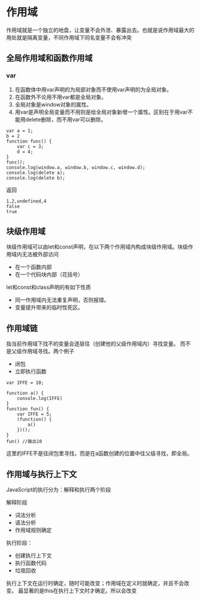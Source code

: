 # 作用域

作用域就是一个独立的地盘，让变量不会外泄、暴露出去。也就是说作用域最大的用处就是隔离变量，不同作用域下同名变量不会有冲突

## 全局作用域和函数作用域

### var

1. 在函数体中用var声明的为局部对象而不使用var声明的为全局对象。
2. 在函数外不论用不用var都是全局对象。
3. 全局对象是window对象的属性。
4. 用var是声明全局变量而不用则是给全局对象新增一个属性。区别在于用var不能用delete删除，而不用var可以删除。

```
var a = 1;
b = 2
function func() {
    var c = 3;
    d = 4;
}
func();
console.log(window.a, window.b, window.c, window.d);
console.log(delete a);
console.log(delete b);
```
返回
```
1,2,undefined,4
false
true
```

## 块级作用域

块级作用域可以由let和const声明，在以下两个作用域内构成块级作用域。块级作用域内无法被外部访问

- 在一个函数内部
- 在一个代码块内部（花括号）

let和const和class声明的有如下性质

- 同一作用域内无法重复声明，否则报错。
- 变量提升带来的临时性死区。

## 作用域链

指当前作用域下找不的变量会逐层往（创建他的父级作用域内）寻找变量。
而不是父级作用域寻找。两个例子

- 闭包
- 立即执行函数

```
var IFFE = 10;

function a() {
    console.log(IFFE)
}
function fun() {
    var IFFE = 5;
    (function() {
        a()
    })();
}
fun() //输出10
```
这里的IFFE不是往闭包里寻找，而是在a函数创建的位置中往父级寻找，即全局。

## 作用域与执行上下文

JavaScript的执行分为：解释和执行两个阶段

解释阶段

- 词法分析
- 语法分析
- 作用域规则确定

执行阶段：

- 创建执行上下文
- 执行函数代码
- 垃圾回收

执行上下文在运行时确定，随时可能改变；作用域在定义时就确定，并且不会改变。
最显著的是this在执行上下文时才确定。所以会改变
